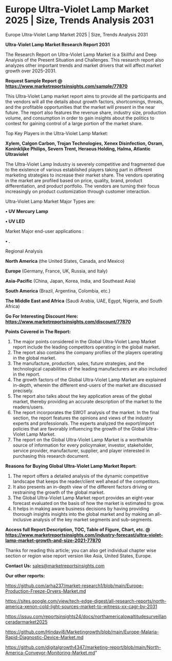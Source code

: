 # Europe Ultra-Violet Lamp Market 2025 | Size, Trends Analysis 2031
Europe Ultra-Violet Lamp Market 2025 | Size, Trends Analysis 2031

<strong>Ultra-Violet Lamp Market Research Report 2031</strong>

The Research Report on Ultra-Violet Lamp Market is a Skillful and Deep Analysis of the Present Situation and Challenges. This research report also analyzes other important trends and market drivers that will affect market growth over 2025-2031.

<strong>Request Sample Report @ <a href=https://www.marketreportsinsights.com/sample/77870>https://www.marketreportsinsights.com/sample/77870</a></strong>

This Ultra-Violet Lamp market report aims to provide all the participants and the vendors will all the details about growth factors, shortcomings, threats, and the profitable opportunities that the market will present in the near future. The report also features the revenue share, industry size, production volume, and consumption in order to gain insights about the politics to contest for gaining control of a large portion of the market share.

Top Key Players in the Ultra-Violet Lamp Market:

<strong>Xylem, Calgon Carbon, Trojan Technologies, Xenex Disinfection, Osram, Koninklijke Philips, Severn Trent, Heraeus Holding, Halma, Atlantic Ultraviolet</strong>

The Ultra-Violet Lamp Industry is severely competitive and fragmented due to the existence of various established players taking part in different marketing strategies to increase their market share. The vendors operating in the market are profiled based on price, quality, brand, product differentiation, and product portfolio. The vendors are turning their focus increasingly on product customization through customer interaction.

Ultra-Violet Lamp Market Major Types are:

<strong>• UV Mercury Lamp

• UV LED</strong>

Market Major end-user applications :

<strong>• .</strong>

Regional Analysis

</u><strong><b>North America</b></strong> (the United States, Canada, and Mexico)

<strong><b>Europe </b></strong>(Germany, France, UK, Russia, and Italy)

<strong><b>Asia-Pacific</b></strong> (China, Japan, Korea, India, and Southeast Asia)

<strong><b>South America</b></strong> (Brazil, Argentina, Colombia, etc.)

<strong><b>The Middle East and Africa</b></strong> (Saudi Arabia, UAE, Egypt, Nigeria, and South Africa)

<strong>Go For Interesting Discount Here: <a href=https://www.marketreportsinsights.com/discount/77870>https://www.marketreportsinsights.com/discount/77870</a></strong>

<strong>Points Covered in The Report:</strong>
<ol>
  <li>The major points considered in the Global Ultra-Violet Lamp Market report include the leading competitors operating in the global market.</li>
  <li>The report also contains the company profiles of the players operating in the global market.</li>
  <li>The manufacture, production, sales, future strategies, and the technological capabilities of the leading manufacturers are also included in the report.</li>
  <li>The growth factors of the Global Ultra-Violet Lamp Market are explained in-depth, wherein the different end-users of the market are discussed precisely.</li>
  <li>The report also talks about the key application areas of the global market, thereby providing an accurate description of the market to the readers/users.</li>
  <li>The report incorporates the SWOT analysis of the market. In the final section, the report features the opinions and views of the industry experts and professionals. The experts analyzed the export/import policies that are favorably influencing the growth of the Global Ultra-Violet Lamp Market.</li>
  <li>The report on the Global Ultra-Violet Lamp Market is a worthwhile source of information for every policymaker, investor, stakeholder, service provider, manufacturer, supplier, and player interested in purchasing this research document.</li>
</ol>
<strong>Reasons for Buying Global Ultra-Violet Lamp Market Report:</strong>

<ol>
  <li>The report offers a detailed analysis of the dynamic competitive landscape that keeps the reader/client well ahead of the competitors.</li>
  <li>It also presents an in-depth view of the different factors driving or restraining the growth of the global market.</li>
  <li>The Global Ultra-Violet Lamp Market report provides an eight-year forecast evaluated on the basis of how the market is estimated to grow.</li>
  <li>It helps in making aware business decisions by having providing thorough insights insights into the global market and by making an all-inclusive analysis of the key market segments and sub-segments.</li>
</ol>
<strong>Access full Report Description, TOC, Table of Figure, Chart, etc. @ <a href=https://www.marketreportsinsights.com/industry-forecast/ultra-violet-lamp-market-growth-and-size-2021-77870>https://www.marketreportsinsights.com/industry-forecast/ultra-violet-lamp-market-growth-and-size-2021-77870</a></strong>


Thanks for reading this article; you can also get individual chapter wise section or region wise report version like Asia, United States, Europe.

<strong>Contact Us:</strong>
sales@marketreportsinsights.com

<strong>Our other reports:</strong>

<a href=https://github.com/arha237/market-research1/blob/main/Europe-Production-Freeze-Dryers-Market.md>https://github.com/arha237/market-research1/blob/main/Europe-Production-Freeze-Dryers-Market.md</a>

<a href=https://sites.google.com/view/tech-edge-digest/all-research-reports/north-america-xenon-cold-light-sources-market-to-witness-xx-cagr-by-2031>https://sites.google.com/view/tech-edge-digest/all-research-reports/north-america-xenon-cold-light-sources-market-to-witness-xx-cagr-by-2031</a>

<a href=https://issuu.com/reportsinsights24/docs/northamericalowaltitudesurveillanceradarmarket2025>https://issuu.com/reportsinsights24/docs/northamericalowaltitudesurveillanceradarmarket2025</a>

<a href=https://github.com/Hindavi8/Marketingrowth/blob/main/Europe-Malaria-Rapid-Diagnostic-Device-Market.md>https://github.com/Hindavi8/Marketingrowth/blob/main/Europe-Malaria-Rapid-Diagnostic-Device-Market.md</a>

<a href=https://github.com/digitalgrowth4347/marketing-report/blob/main/North-America-Conveyor-Monitoring-Market.md>https://github.com/digitalgrowth4347/marketing-report/blob/main/North-America-Conveyor-Monitoring-Market.md</a>"
